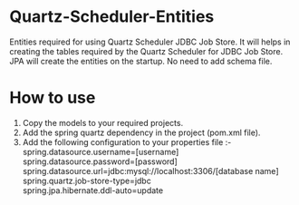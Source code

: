 # Quartz-Scheduler-Entities
Entities required for using Quartz Scheduler JDBC Job Store.
It will helps in creating the tables required by the Quartz Scheduler for JDBC Job Store.
JPA will create the entities on the startup. No need to add schema file.

# How to use
 1. Copy the models to your required projects.
 2. Add the spring quartz dependency in the project  (pom.xml file).
 3. Add the following configuration to your properties file :-<br>
    spring.datasource.username=[username]<br>
    spring.datasource.password=[password]<br>
    spring.datasource.url=jdbc:mysql://localhost:3306/[database name]<br>
    spring.quartz.job-store-type=jdbc<br>
    spring.jpa.hibernate.ddl-auto=update<br>
    
